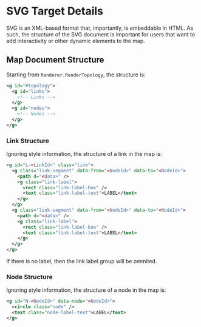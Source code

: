 SVG Target Details
==================

SVG is an XML-based format that, importantly, is embeddable in HTML.
As such, the structure of the SVG document is important for users that
want to add interactivity or other dynamic elements to the map.

## Map Document Structure

Starting from `Renderer.RenderTopology`, the structure is:

``` svg
<g id="#topology">
  <g id="links">
    <!-- Links -->
  </g>
  <g id="nodes">
    <!-- Nodes -->
  </g>
</g>
```

### Link Structure

Ignoring style information, the structure of a link in the map is:

``` svg
<g id="L-<LinkId>" class="link">
  <g class="link-segment" data-from="<NodeId>" data-to="<NodeId>">
    <path d="<data>" />
    <g class="link-label">
      <rect class="link-label-box" />
      <text class="link-label-text">LABEL</text>
    </g>
  </g>
  <g class="link-segment" data-from="<NodeId>" data-to="<NodeId>">
    <path d="<data>" />
    <g class="link-label">
      <rect class="link-label-box" />
      <text class="link-label-text">LABEL</text>
    </g>
  </g>
</g>
```

If there is no label, then the link label group will be ommited.

### Node Structure

Ignoring style information, the structure of a node in the map is:

``` svg
<g id="N-<NodeId>" data-node="<NodeId>">
  <circle class="node" />
  <text class="node-label-text">LABEL</text>
</g>
```
